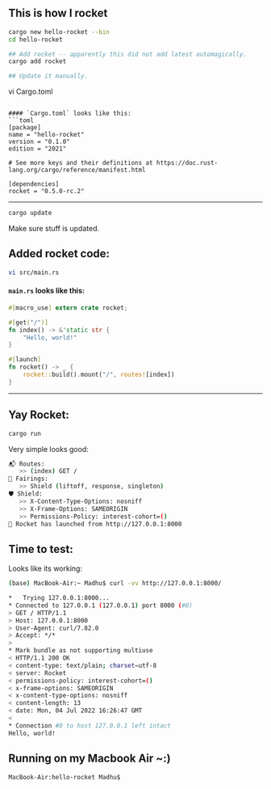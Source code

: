 ## This is how I rocket 

```bash
cargo new hello-rocket --bin
cd hello-rocket

## Add rocket -- apparently this did not add latest automagically.
cargo add rocket

## Update it manually. 
```
vi Cargo.toml
```

#### `Cargo.toml` looks like this:
```toml
[package]
name = "hello-rocket"
version = "0.1.0"
edition = "2021"

# See more keys and their definitions at https://doc.rust-lang.org/cargo/reference/manifest.html

[dependencies]
rocket = "0.5.0-rc.2"
```

--- 

```bash
cargo update
```
Make sure stuff is updated.

## Added rocket code:
```bash
vi src/main.rs
```

#### `main.rs` looks like this: 
```rust
#[macro_use] extern crate rocket;

#[get("/")]
fn index() -> &'static str {
    "Hello, world!"
}

#[launch]
fn rocket() -> _ {
    rocket::build().mount("/", routes![index])
}
```

---

## Yay Rocket: 
```bash 
cargo run
```

Very simple looks good: 

```bash
📬 Routes:
   >> (index) GET /
📡 Fairings:
   >> Shield (liftoff, response, singleton)
🛡️ Shield:
   >> X-Content-Type-Options: nosniff
   >> X-Frame-Options: SAMEORIGIN
   >> Permissions-Policy: interest-cohort=()
🚀 Rocket has launched from http://127.0.0.1:8000
```


## Time to test:
Looks like its working: 
```bash
(base) MacBook-Air:~ Madhu$ curl -vv http://127.0.0.1:8000/

*   Trying 127.0.0.1:8000...
* Connected to 127.0.0.1 (127.0.0.1) port 8000 (#0)
> GET / HTTP/1.1
> Host: 127.0.0.1:8000
> User-Agent: curl/7.82.0
> Accept: */*
>
* Mark bundle as not supporting multiuse
< HTTP/1.1 200 OK
< content-type: text/plain; charset=utf-8
< server: Rocket
< permissions-policy: interest-cohort=()
< x-frame-options: SAMEORIGIN
< x-content-type-options: nosniff
< content-length: 13
< date: Mon, 04 Jul 2022 16:26:47 GMT
<
* Connection #0 to host 127.0.0.1 left intact
Hello, world!

```


## Running on my Macbook Air ~:) 
```bash
MacBook-Air:hello-rocket Madhu$
```
